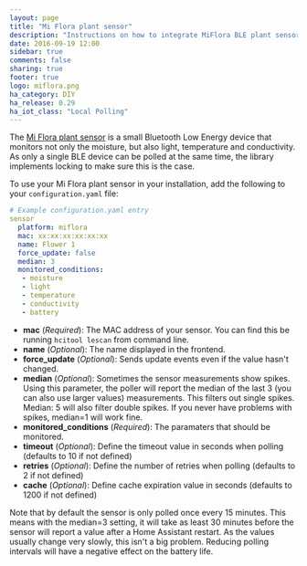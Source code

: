 ```yaml
---
layout: page
title: "Mi Flora plant sensor"
description: "Instructions on how to integrate MiFlora BLE plant sensor with Home Assistant."
date: 2016-09-19 12:00
sidebar: true
comments: false
sharing: true
footer: true
logo: miflora.png
ha_category: DIY
ha_release: 0.29
ha_iot_class: "Local Polling"
---
```


The [Mi Flora plant sensor](https://www.open-homeautomation.com/2016/08/23/reverse-engineering-the-mi-plant-sensor/) is a small Bluetooth Low Energy device that monitors not only the moisture, but also light, temperature and
conductivity. As only a single BLE device can be polled at the same time, the library implements locking to make sure this is the case.

To use your Mi Flora plant sensor in your installation, add the following to your `configuration.yaml` file:

```yaml
# Example configuration.yaml entry
sensor
  platform: miflora
  mac: xx:xx:xx:xx:xx:xx
  name: Flower 1
  force_update: false
  median: 3
  monitored_conditions:
   - moisture
   - light
   - temperature
   - conductivity
   - battery
```

- **mac** (*Required*): The MAC address of your sensor. You can find this be running `hcitool lescan` from command line.
- **name** (*Optional*): The name displayed in the frontend.
- **force_update** (*Optional*): Sends update events even if the value hasn't changed.
- **median** (*Optional*): Sometimes the sensor measurements show spikes. Using this parameter, the poller will report the median of the last 
  3 (you can also use larger values) measurements. This filters out single spikes. Median: 5 will also filter double spikes.
  If you never have problems with spikes, median=1 will work fine. 
- **monitored_conditions** (*Required*): The paramaters that should be monitored.
- **timeout** (*Optional*): Define the timeout value in seconds when polling (defaults to 10 if not defined)
- **retries** (*Optional*): Define the number of retries when polling (defaults to 2 if not defined)
- **cache** (*Optional*): Define cache expiration value in seconds (defaults to 1200 if not defined)

Note that by default the sensor is only polled once every 15 minutes. This means with the median=3 setting, it will take as least 30 minutes before the sensor will report a value after a Home Assistant restart. As the values usually change very slowly, this isn't a big problem. 
Reducing polling intervals will have a negative effect on the battery life.

